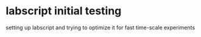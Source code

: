 # labscript initial testing

setting up labscript and trying to optimize it for fast time-scale experiments

